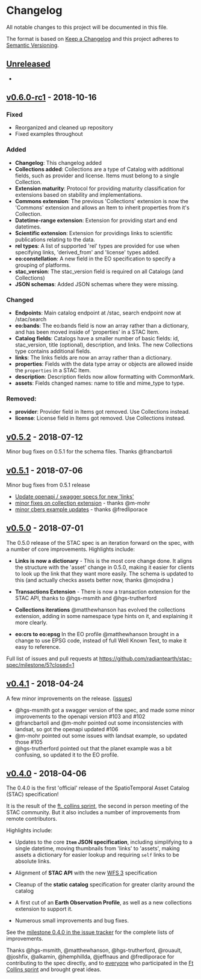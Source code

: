 # Changelog
All notable changes to this project will be documented in this file.

The format is based on [Keep a Changelog](http://keepachangelog.com/en/1.0.0/)
and this project adheres to [Semantic Versioning](http://semver.org/spec/v2.0.0.html).

## [Unreleased]

-

## [v0.6.0-rc1] - 2018-10-16

### Fixed
- Reorganized and cleaned up repository
- Fixed examples throughout

### Added
- **Changelog**: This changelog added
- **Collections added**: Collections are a type of Catalog with additional fields, such as provider and license. Items must belong to a single Collection.
- **Extension maturity**: Protocol for providing maturity classification for extensions based on stability and implementations.
- **Commons extension**: The previous 'Collections' extension is now the 'Commons' extension and allows an Item to inherit properties from it's Collection.
- **Datetime-range extension**: Extension for providing start and end datetimes.
- **Scientific extension**: Extension for providings links to scientific publications relating to the data.
- **rel types**: A list of supported 'rel' types are provided for use when specifying links, 'derived_from' and 'license' types added.
- **eo:constellation**: A new field in the EO specification to specify a grouping of platforms.
- **stac_version**: The stac_version field is required on all Catalogs (and Collections)
- **JSON schemas**: Added JSON schemas where they were missing.

### Changed
- **Endpoints**: Main catalog endpoint at /stac, search endpoint now at /stac/search
- **eo:bands**: The eo:bands field is now an array rather than a dictionary, and has been moved inside of 'properties' in a STAC Item.
- **Catalog fields**: Catalogs have a smaller number of basic fields: id, stac_version, title (optional), description, and links. The new Collections type contains additional fields.
- **links**: The links fields are now an array rather than a dictionary.
- **properties**: Fields with the data type array or objects are allowed inside the `properties` in a STAC Item.
- **description**: Description fields now allow formatting with CommonMark.
- **assets**: Fields changed names: name to title and mime_type to type.

### Removed:
* **provider**: Provider field in Items got removed. Use Collections instead.
* **license**: License field in Items got removed. Use Collections instead.


## [v0.5.2] - 2018-07-12

Minor bug fixes on 0.5.1 for the schema files. Thanks @francbartoli 


## [v0.5.1] - 2018-07-06

Minor bug fixes from 0.5.1 release

*  [Update openapi / swagger specs for new 'links'](https://github.com/radiantearth/stac-spec/commit/480d4fb02b4a7e880c7ca01320fe2773260ba595)
* [minor fixes on collection extension](https://github.com/radiantearth/stac-spec/pull/124) - thanks @m-mohr 
* [minor cbers example updates](https://github.com/radiantearth/stac-spec/pull/123) - thanks @fredliporace 


## [v0.5.0] - 2018-07-01

The 0.5.0 release of the STAC spec is an iteration forward on the spec, with a number of core improvements. Highlights include:

* **Links is now a dictionary** - This is the most core change done. It aligns the structure with the 'asset' change in 0.5.0, making it easier for clients to look up the link that they want more easily. The schema is updated to this (and actually checks assets better now, thanks @mojodna ) 

* **Transactions Extension** - There is now a transaction extension for the STAC API, thanks to @hgs-msmith and @hgs-trutherford 

* **Collections iterations** @matthewhanson has evolved the collections extension, adding in some namespace type hints on it, and explaining it more clearly.

* **eo:crs to eo:epsg** In the EO profile @matthewhanson brought in a change to use EPSG code, instead of full Well Known Text, to make it easy to reference.

Full list of issues and pull requests at https://github.com/radiantearth/stac-spec/milestone/5?closed=1


## [v0.4.1] - 2018-04-24

A few minor improvements on the release. ([issues](https://github.com/radiantearth/stac-spec/issues?utf8=%E2%9C%93&q=milestone%3A0.4.1+))

* @hgs-msmith got a swagger version of the spec, and made some minor improvements to the openapi version #103 and #102 
* @francbartoli and @m-mohr pointed out some inconsistencies with landsat, so got the openapi updated #106
* @m-mohr pointed out some issues with landsat example, so updated those #105 
* @hgs-trutherford pointed out that the planet example was a bit confusing, so updated it to the EO profile.


## [v0.4.0] - 2018-04-06

The 0.4.0 is the first 'official' release of the SpatioTemporal Asset Catalog (STAC) specification!

It is the result of the [ft. collins sprint](https://github.com/radiantearth/community-sprints/tree/master/03072018-ft-collins-co), the second in person meeting of the STAC community. But it also includes
a number of improvements from remote contributors. 

Highlights include:

* Updates to the core **`Item` JSON specification**, including simplifying to a single datetime, moving thumbnails from 'links' to 'assets', making assets a dictionary for easier lookup and requiring `self` links to be absolute links.

* Alignment of **STAC API** with the new [WFS 3](https://github.com/opengeospatial/WFS_FES/) specification

* Cleanup of the **static catalog** specification for greater clarity around the catalog

* A first cut of an **Earth Observation Profile**, as well as a new collections extension to support it.

* Numerous small improvements and bug fixes.

See the [milestone 0.4.0 in the issue tracker](https://github.com/radiantearth/stac-spec/milestone/3) for the complete lists of improvements. 

Thanks @hgs-msmith, @matthewhanson, @hgs-trutherford, @rouault, @joshfix, @alkamin, @hemphillda, @jeffnaus  and @fredliporace for contributing to the spec directly, and to [everyone](https://github.com/opengeospatial/wfs3hackathon/blob/master/notes/introductions.md#participants) who participated in the [Ft Collins sprint](https://github.com/radiantearth/community-sprints/tree/master/03072018-ft-collins-co) and brought great ideas.


[Unreleased]: https://github.com/radiantearth/stac-spec/compare/master...dev
[v0.6.0-rc1]: https://github.com/radiantearth/stac-spec/compare/v0.5.2...v0.6.0-rc1
[v0.5.2]: https://github.com/radiantearth/stac-spec/compare/v0.5.1...v0.5.2
[v0.5.1]: https://github.com/radiantearth/stac-spec/compare/v0.5.0...v0.5.1
[v0.5.0]: https://github.com/radiantearth/stac-spec/compare/v0.4.1...v0.5.0
[v0.4.1]: https://github.com/radiantearth/stac-spec/compare/v0.4.0...v0.4.1
[v0.4.0]: https://github.com/radiantearth/stac-spec/tree/v0.4.0
